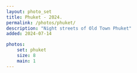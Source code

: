 ```yaml
---
layout: photo_set
title: Phuket - 2024.
permalink: /photos/phuket/
description: "Night streets of Old Town Phuket"
added: 2024-07-14

photos:
    set: phuket
    size: 8
    main: 1
---
```

